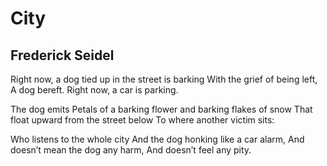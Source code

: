 # City
## Frederick Seidel
Right now, a dog tied up in the street is barking
With the grief of being left,
A dog bereft.
Right now, a car is parking.

The dog emits
Petals of a barking flower and barking flakes of snow
That float upward from the street below
To where another victim sits:

Who listens to the whole city
And the dog honking like a car alarm,
And doesn’t mean the dog any harm,
And doesn’t feel any pity.